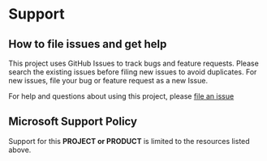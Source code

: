 # Support

## How to file issues and get help

This project uses GitHub Issues to track bugs and feature requests. Please search the existing
issues before filing new issues to avoid duplicates. For new issues, file your bug or
feature request as a new Issue.

For help and questions about using this project, please [file an issue](https://github.com/microsoft/codespaces-teaching-template-js/issues/new)

## Microsoft Support Policy

Support for this **PROJECT or PRODUCT** is limited to the resources listed above.
